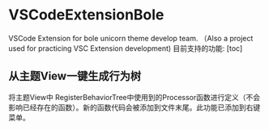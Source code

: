 # VSCodeExtensionBole
VSCode Extension for bole unicorn theme develop team. （Also a project used for practicing VSC Extension development)
目前支持的功能:
[toc]

## 从主题View一键生成行为树

将主题View中 RegisterBehaviorTree中使用到的Processor函数进行定义（不会影响已经存在的函数）。新的函数代码会被添加到文件末尾。此功能已添加到右键菜单。
